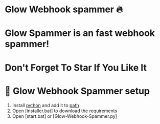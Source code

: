 # Glow Webhook spammer 🔥


# Glow Spammer is an fast webhook spammer!


# Don't Forget To Star If You Like It


# 🚀 Glow Webhook Spammer setup


1. Install [python](https://www.python.org/) and add it to [path](https://datatofish.com/add-python-to-windows-path/)
2. Open [installer.bat] to download the requirements
3. Open [start.bat] or [Glow-Webhook-Spammer.py]

